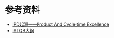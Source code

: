 # 参考资料

* [IPD起源——Product And Cycle-time Excellence](https://zhuanlan.zhihu.com/p/111892255) 
* [ISTQB大纲](https://www.istqb.org/downloads.html)

